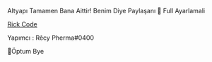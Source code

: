Altyapı Tamamen Bana Aittir!
Benim Diye Paylaşanı 🥰
Full Ayarlamali

[Rick Code](https://discord.gg/ARfNBj84Mb)

Yapımcı : Rêcy Pherma#0400 

🥰Öptum Bye
